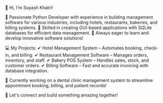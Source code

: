 👋 Hi, I'm Suyash Khatri!

🔹 Passionate Python Developer with experience in building management software for various industries, including hotels, restaurants, bakeries, and billing systems.
🔹 Skilled in creating GUI-based applications with SQLite databases for efficient data management.
🔹 Always eager to learn and develop innovative software solutions!

💻 My Projects:
✔ Hotel Management System – Automates booking, check-in, and billing.
✔ Restaurant Management Software – Manages orders, inventory, and staff.
✔ Bakery POS System – Handles sales, stock, and customer orders.
✔ Billing Software – Fast and accurate invoicing with database integration.

🚀 Currently working on a dental clinic management system to streamline appointment booking, billing, and patient records!

📌 Let's connect and build something amazing together!

